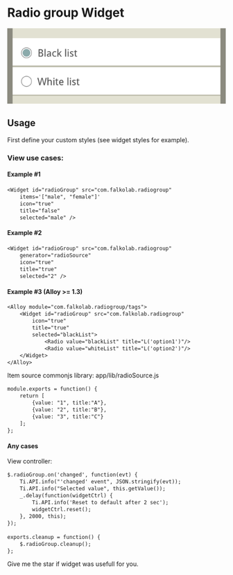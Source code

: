 # Radio group Widget
![screenshot1](screenshot1.png?raw=true "Example screenshot")

## Usage

First define your custom styles (see widget styles for example).

### View use cases:

#### Example #1

	<Widget id="radioGroup" src="com.falkolab.radiogroup" 
 		items='["male", "female"]' 
	 	icon="true" 
 		title="false" 
	 	selected="male" />

#### Example #2 	

	<Widget id="radioGroup" src="com.falkolab.radiogroup" 
 		generator="radioSource" 
	 	icon="true" 
 		title="true" 
	 	selected="2" />

#### Example #3	(Alloy >= 1.3)

	<Alloy module="com.falkolab.radiogroup/tags">
		<Widget id="radioGroup" src="com.falkolab.radiogroup"		
			icon="true" 
			title="true" 
			selected="blackList">			
				<Radio value="blackList" title="L('option1')"/>
				<Radio value="whiteList" title="L('option2')"/>				
		</Widget>
	</Alloy>

Item source commonjs library:
app/lib/radioSource.js

	module.exports = function() {
		return [
			{value: "1", title:"A"},
			{value: "2", title:"B"},
			{value: "3", title:"C"}
		];
	};  

#### Any cases
View controller:  

	$.radioGroup.on('changed', function(evt) {
		Ti.API.info("'changed' event", JSON.stringify(evt));
		Ti.API.info("Selected value", this.getValue());
		_.delay(function(widgetCtrl) {
			Ti.API.info('Reset to default after 2 sec');
			widgetCtrl.reset();
		}, 2000, this);
	});

	exports.cleanup = function() {
		$.radioGroup.cleanup();
	};
	
Give me the star if widget was usefull for you.
